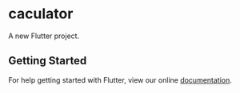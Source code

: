 # caculator

A new Flutter project.

## Getting Started

For help getting started with Flutter, view our online
[documentation](https://flutter.io/).
